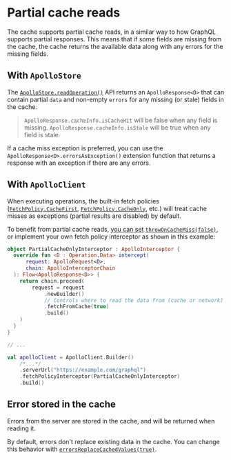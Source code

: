# Partial cache reads

The cache supports partial cache reads, in a similar way to how GraphQL supports partial responses.
This means that if some fields are missing from the cache, the cache returns the available data along with any errors for the missing fields.

## With `ApolloStore`

The [`ApolloStore.readOperation()`](https://apollographql.github.io/apollo-kotlin-normalized-cache/kdoc/normalized-cache/com.apollographql.cache.normalized/-apollo-store/read-operation.html)
API returns an `ApolloResponse<D>` that can contain partial `data` and non-empty `errors` for any missing (or stale) fields in the cache.

> `ApolloResponse.cacheInfo.isCacheHit` will be false when any field is missing.
> `ApolloResponse.cacheInfo.isStale` will be true when any field is stale.

If a cache miss exception is preferred, you can use the `ApolloResponse<D>.errorsAsException()` extension function that returns 
a response with an exception if there are any errors.

## With `ApolloClient`

When executing operations, the built-in fetch policies ([`FetchPolicy.CacheFirst`](https://apollographql.github.io/apollo-kotlin-normalized-cache/kdoc/normalized-cache/com.apollographql.cache.normalized/-fetch-policy/-cache-first/index.html?query=CacheFirst),
[`FetchPolicy.CacheOnly`](https://apollographql.github.io/apollo-kotlin-normalized-cache/kdoc/normalized-cache/com.apollographql.cache.normalized/-fetch-policy/-cache-only/index.html),
etc.) will treat cache misses as exceptions (partial results are disabled) by default.

To benefit from partial cache reads, [you can set](options.md) [`throwOnCacheMiss(false)`](https://apollographql.github.io/apollo-kotlin-normalized-cache/kdoc/normalized-cache/com.apollographql.cache.normalized.options/throw-on-cache-miss.html),
or implement your own fetch policy interceptor as shown in this example:

```kotlin
object PartialCacheOnlyInterceptor : ApolloInterceptor {
  override fun <D : Operation.Data> intercept(
      request: ApolloRequest<D>, 
      chain: ApolloInterceptorChain
  ): Flow<ApolloResponse<D>> {
    return chain.proceed(
        request = request
            .newBuilder()
            // Controls where to read the data from (cache or network)
            .fetchFromCache(true)
            .build()
    )
  }
}

// ...

val apolloClient = ApolloClient.Builder()
    /*...*/
    .serverUrl("https://example.com/graphql")
    .fetchPolicyInterceptor(PartialCacheOnlyInterceptor)
    .build()
```

## Error stored in the cache

Errors from the server are stored in the cache, and will be returned when reading it.

By default, errors don't replace existing data in the cache. You can change this behavior with [`errorsReplaceCachedValues(true)`](https://apollographql.github.io/apollo-kotlin-normalized-cache/kdoc/normalized-cache/com.apollographql.cache.normalized/errors-replace-cached-values.html?query=fun%20%3CT%3E%20MutableExecutionOptions%3CT%3E.errorsReplaceCachedValues(errorsReplaceCachedValues:%20Boolean):%20T).
